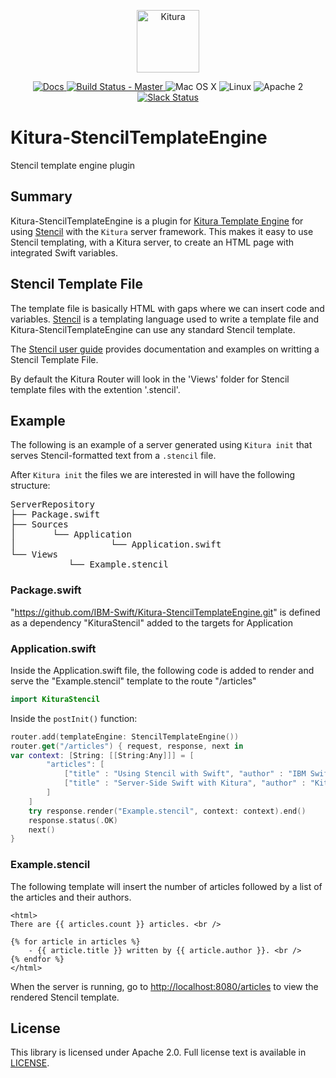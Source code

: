 <p align="center">
<a href="http://kitura.io/">
<img src="https://raw.githubusercontent.com/IBM-Swift/Kitura/master/Sources/Kitura/resources/kitura-bird.svg?sanitize=true" height="100" alt="Kitura">
</a>
</p>


<p align="center">
<a href="http://www.kitura.io/">
<img src="https://img.shields.io/badge/docs-kitura.io-1FBCE4.svg" alt="Docs">
</a>
<a href="https://travis-ci.org/IBM-Swift/Kitura-StencilTemplateEngine">
<img src="https://travis-ci.org/IBM-Swift/Kitura-StencilTemplateEngine.svg?branch=master" alt="Build Status - Master">
</a>
<img src="https://img.shields.io/badge/os-Mac%20OS%20X-green.svg?style=flat" alt="Mac OS X">
<img src="https://img.shields.io/badge/os-linux-green.svg?style=flat" alt="Linux">
<img src="https://img.shields.io/badge/license-Apache2-blue.svg?style=flat" alt="Apache 2">
<a href="http://swift-at-ibm-slack.mybluemix.net/">
<img src="http://swift-at-ibm-slack.mybluemix.net/badge.svg" alt="Slack Status">
</a>
</p>

# Kitura-StencilTemplateEngine
Stencil template engine plugin

## Summary
Kitura-StencilTemplateEngine is a plugin for [Kitura Template Engine](https://github.com/IBM-Swift/Kitura-TemplateEngine.git) for using [Stencil](https://github.com/kylef/Stencil) with the `Kitura` server framework. This makes it easy to use Stencil templating, with a Kitura server, to create an HTML page with integrated Swift variables.

## Stencil Template File
The template file is basically HTML with gaps where we can insert code and variables. [Stencil](https://github.com/kylef/Stencil) is a templating language used to write a template file and Kitura-StencilTemplateEngine can use any standard Stencil template.

The [Stencil user guide](https://stencil.fuller.li/en/latest/) provides documentation and examples on writting a Stencil Template File.

By default the Kitura Router will look in the 'Views' folder for Stencil template files with the extention '.stencil'.


## Example
The following is an example of a server generated using `Kitura init` that serves Stencil-formatted text from a `.stencil` file.

After `Kitura init` the files we are interested in will have the following structure:

<pre>
ServerRepository
├── Package.swift
├── Sources
│       └── Application
│                  └── Application.swift
└── Views
           └── Example.stencil
</pre>

### Package.swift
"https://github.com/IBM-Swift/Kitura-StencilTemplateEngine.git" is defined as a dependency
"KituraStencil" added to the targets for Application

### Application.swift
Inside the Application.swift file, the following code is added to render and serve the "Example.stencil" template to the route "/articles"

```swift
import KituraStencil
```

Inside the `postInit()` function:

```swift
router.add(templateEngine: StencilTemplateEngine())
router.get("/articles") { request, response, next in
var context: [String: [[String:Any]]] = [
        "articles": [
            ["title" : "Using Stencil with Swift", "author" : "IBM Swift"],
            ["title" : "Server-Side Swift with Kitura", "author" : "Kitura"],
        ]
    ]
    try response.render("Example.stencil", context: context).end()
    response.status(.OK)
    next()
}
```

### Example.stencil
The following template will insert the number of articles followed by a list of the articles and their authors.

```
<html>
There are {{ articles.count }} articles. <br />

{% for article in articles %}
    - {{ article.title }} written by {{ article.author }}. <br />
{% endfor %}
</html>
```

When the server is running, go to [http://localhost:8080/articles](http://localhost:8080/articles) to view the rendered Stencil template.

## License
This library is licensed under Apache 2.0. Full license text is available in [LICENSE](LICENSE.txt).

